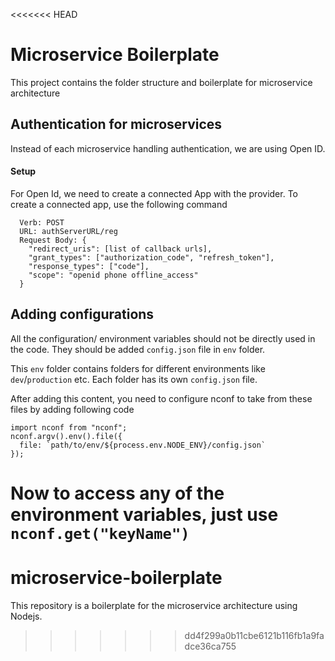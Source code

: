<<<<<<< HEAD
# Microservice Boilerplate

This project contains the folder structure and boilerplate for microservice architecture

## Authentication for microservices

Instead of each microservice handling authentication, we are using Open ID.

#### Setup
For Open Id, we need to create a connected App with the provider. To create a connected app, use the following command

```
  Verb: POST
  URL: authServerURL/reg
  Request Body: {
    "redirect_uris": [list of callback urls],
    "grant_types": ["authorization_code", "refresh_token"],
    "response_types": ["code"],
    "scope": "openid phone offline_access"
  }
```

## Adding configurations
All the configuration/ environment variables should not be directly used in the code. They should be added `config.json` file in `env` folder.

This `env` folder contains folders for different environments like `dev`/`production` etc. Each folder has its own `config.json` file.

After adding this content, you need to configure nconf to take from these files by adding following code

```
import nconf from "nconf";
nconf.argv().env().file({ 
  file: `path/to/env/${process.env.NODE_ENV}/config.json` 
});
```

Now to access any of the environment variables, just use 
`nconf.get("keyName")`
=======
# microservice-boilerplate
This repository is a boilerplate for the microservice architecture using Nodejs.
>>>>>>> dd4f299a0b11cbe6121b116fb1a9fadce36ca755
